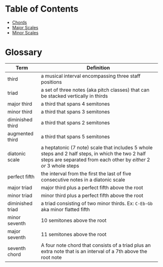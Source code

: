 # Table of Contents
* [Chords](chords.md)
* [Major Scales](scales-major.md)
* [Minor Scales](scales-minor.md)

# Glossary
| Term | Definition |
| ---- | ---------- |
| third | a musical interval encompassing three staff positions |
| triad | a set of three notes (aka pitch classes) that can be stacked vertically in thirds |
| major third | a third that spans 4 semitones |
| minor third | a third that spans 3 semitones |
| diminished third | a third that spans 2 semitones |
| augmented third | a third that spans 5 semitones |
| diatonic scale | a heptatonic (7 note) scale that includes 5 whole steps and 2 half steps, in which the two 2 half steps are separated from each other by _either_ 2 _or_ 3 whole steps  |
| perfect fifth | the interval from the first the last of five consecutive notes in a diatonic scale |
| major triad |  major third plus a perfect fifth above the root|
| minor triad | minor third plus a perfect fifth above the root |
| diminished triad | a triad consisting of two minor thirds. Ex: `C-Eb-Gb` aka minor flatted fifth |
| minor seventh | 10 semitones above the root |
| major seventh | 11 semitones above the root |
| seventh chord |  A four note chord that consists of a triad plus an extra note that is an interval of a 7th above the root note |